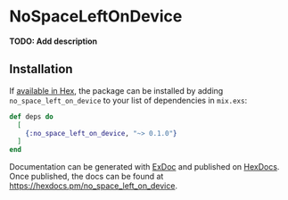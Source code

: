 # NoSpaceLeftOnDevice

**TODO: Add description**

## Installation

If [available in Hex](https://hex.pm/docs/publish), the package can be installed
by adding `no_space_left_on_device` to your list of dependencies in `mix.exs`:

```elixir
def deps do
  [
    {:no_space_left_on_device, "~> 0.1.0"}
  ]
end
```

Documentation can be generated with [ExDoc](https://github.com/elixir-lang/ex_doc)
and published on [HexDocs](https://hexdocs.pm). Once published, the docs can
be found at <https://hexdocs.pm/no_space_left_on_device>.

